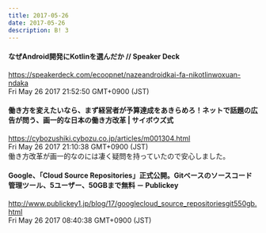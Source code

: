 ```yaml
---
title: 2017-05-26
date: 2017-05-26
description: B! 3
---
```


#### なぜAndroid開発にKotlinを選んだか // Speaker Deck
https://speakerdeck.com/ecoopnet/nazeandroidkai-fa-nikotlinwoxuan-ndaka<br>
Fri May 26 2017 21:52:50 GMT+0900 (JST)<br>


#### 働き方を変えたいなら、まず経営者が予算達成をあきらめろ！ネットで話題の広告が問う、画一的な日本の働き方改革 | サイボウズ式
https://cybozushiki.cybozu.co.jp/articles/m001304.html<br>
Fri May 26 2017 21:10:38 GMT+0900 (JST)<br>
働き方改革が画一的なのには凄く疑問を持っていたので安心しました。


#### Google、「Cloud Source Repositories」正式公開。Gitベースのソースコード管理ツール、5ユーザー、50GBまで無料 － Publickey
http://www.publickey1.jp/blog/17/googlecloud_source_repositoriesgit550gb.html<br>
Fri May 26 2017 08:40:38 GMT+0900 (JST)<br>


